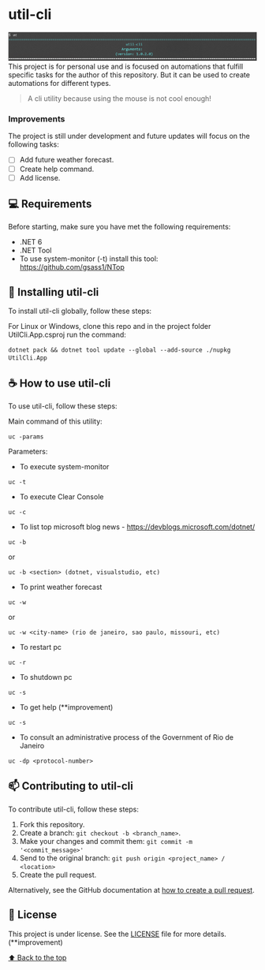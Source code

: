 ﻿
# util-cli
<img src="util-cli.png" alt="util-cli">
<br>
This project is for personal use and is focused on automations that fulfill specific tasks for the author of this repository. But it can be used to create automations for different types.

> A cli utility because using the mouse is not cool enough!

### Improvements

The project is still under development and future updates will focus on the following tasks: 

- [ ] Add future weather forecast.
- [ ] Create help command.
- [ ] Add license.

## 💻 Requirements

Before starting, make sure you have met the following requirements:

* .NET 6
* .NET Tool
* To use system-monitor (-t) install this tool: https://github.com/gsass1/NTop


## 🚀 Installing util-cli

To install util-cli globally, follow these steps:

For Linux or Windows, clone this repo and in the project folder UtilCli.App.csproj run the command:
```
dotnet pack && dotnet tool update --global --add-source ./nupkg UtilCli.App
```

## ☕ How to use util-cli

To use util-cli, follow these steps:

Main command of this utility:
```
uc -params
```

Parameters:
* To execute system-monitor
```
uc -t
```
* To execute Clear Console
```
uc -c 
```
* To list top microsoft blog news - https://devblogs.microsoft.com/dotnet/
```
uc -b 
```
or
```
uc -b <section> (dotnet, visualstudio, etc)
```
* To print weather forecast
```
uc -w
```
or
```
uc -w <city-name> (rio de janeiro, sao paulo, missouri, etc)
```
* To restart pc
```
uc -r 
```
* To shutdown pc
```
uc -s 
```
* To get help (**improvement)
```
uc -s 
```
* To consult an administrative process of the Government of Rio de Janeiro
```
uc -dp <protocol-number> 
```

## 📫 Contributing to util-cli

To contribute util-cli, follow these steps:

1. Fork this repository.
2. Create a branch: `git checkout -b <branch_name>`.
3. Make your changes and commit them: `git commit -m '<commit_message>'`
4. Send to the original branch: `git push origin <project_name> / <location>`
5. Create the pull request.

Alternatively, see the GitHub documentation at [how to create a pull request](https://help.github.com/en/github/collaborating-with-issues-and-pull-requests/creating-a-pull-request).


## 📝 License

This project is under license. See the [LICENSE](LICENSE.md) file for more details. (**improvement)

[⬆ Back to the top](#Util-Cli)<br>
